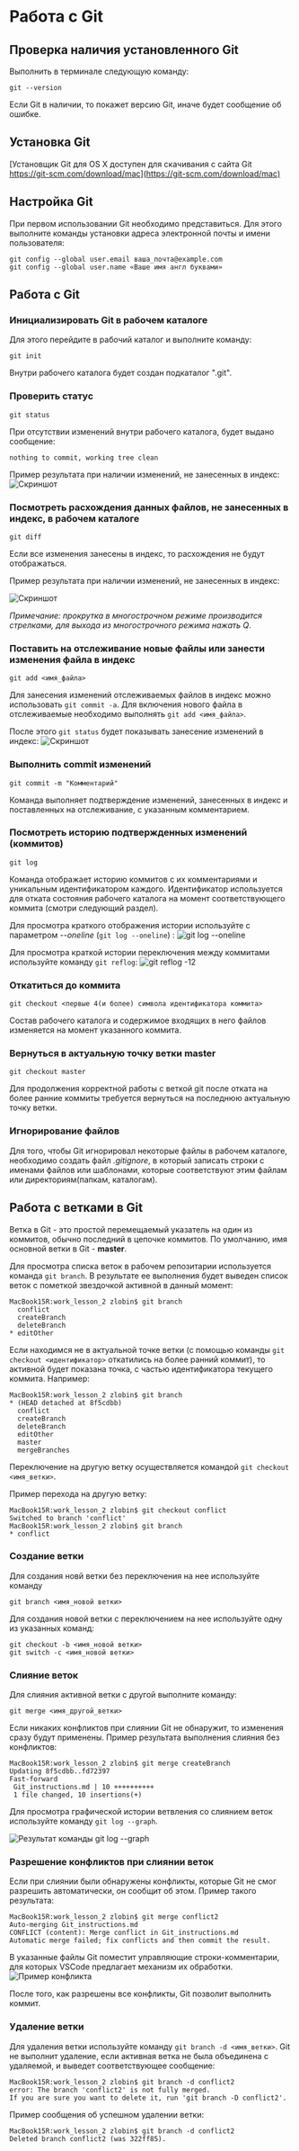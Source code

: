 # Работа с Git

## Проверка наличия установленного Git

Выполнить в терминале следующую команду:
```
git --version
```
Если Git в наличии, то покажет версию Git, иначе будет сообщение об ошибке.

## Установка Git

[Установщик Git для OS X доступен для скачивания с сайта Git https://git-scm.com/download/mac](https://git-scm.com/download/mac)

## Настройка Git

При первом использовании Git необходимо представиться. Для этого выполните команды установки адреса электронной почты и имени пользователя:
```
git config --global user.email ваша_почта@example.com
git config --global user.name «Ваше имя англ буквами»
```
## Работа с Git

### Инициализировать Git в рабочем каталоге
Для этого перейдите в рабочий каталог и выполните команду:
```
git init
```
 Внутри рабочего каталога будет создан подкаталог ".git".

### Проверить статус
 ```
 git status
 ```
При отсутствии изменений внутри рабочего каталога, будет выдано сообщение:
```
nothing to commit, working tree clean
```

Пример результата при наличии изменений, не занесенных в индекс:
![Скриншот](status_modified.png)

### Посмотреть расхождения данных файлов, не занесенных в индекс, в рабочем каталоге
```
git diff
```

Если все изменения занесены в индекс, то расхождения не будут отображаться.

Пример результата при наличии изменений, не занесенных в индекс:

![Скриншот](diff_image.png)

*Примечание: прокрутка в многострочном режиме производится стрелками, для выхода из многострочного режима нажать Q*.

### Поставить на отслеживание новые файлы или занести изменения файла в индекс
```
git add <имя_файла>
```
Для занесения изменений отслеживаемых файлов в индекс можно использовать `git commit -a`. Для включения нового файла в отслеживаемые необходимо выполнять `git add <имя_файла>`.

После этого `git status` будет показывать занесение изменений в индекс:
![Скриншот](status_ok.png)

### Выполнить commit изменений
```
git commit -m "Комментарий"
```
Команда выполняет подтверждение изменений, занесенных в индекс и поставленных на отслеживание, с указанным комментарием.

### Посмотреть историю подтвержденных изменений (коммитов)
```
git log
```
Команда отображает историю коммитов с их комментариями и уникальным идентификатором каждого. Идентификатор используется для отката состояния рабочего каталога на момент соответствующего коммита (смотри следующий раздел).

Для просмотра краткого отображения истории используйте с параметром _--oneline_ (`git log --oneline`) :
![git log --oneline](log_short.png)

Для просмотра краткой истории переключения между коммитами используйте команду `git reflog`:
![git reflog -12](reflog12.png)

### Откатиться до коммита
```
git checkout <первые 4(и более) символа идентификатора коммита>
```
Состав рабочего каталога и содержимое входящих в него файлов изменяется на момент указанного коммита.

### Вернуться в актуальную точку ветки master
```
git checkout master
```
Для продолжения корректной работы с веткой git после отката на более ранние коммиты требуется вернуться на последнюю актуальную точку ветки.

### Игнорирование файлов

Для того, чтобы Git игнорировал некоторые файлы в рабочем каталоге, необходимо создать файл _.gitignore_, в который записать строки с именами файлов или шаблонами, которые соответствуют этим файлам или директориям(папкам, каталогам).

## Работа с ветками в Git

Ветка в Git - это простой перемещаемый указатель на один из коммитов, обычно последний в цепочке коммитов. По умолчанию, имя основной ветки в Git - **master**.

Для просмотра списка веток в рабочем репозитарии используется команда `git branch`. В результате ее выполнения будет выведен список веток с пометкой звездочкой активной в данный момент:
```
MacBook15R:work_lesson_2 zlobin$ git branch
  conflict
  createBranch
  deleteBranch
* editOther
```
Если находимся не в актуальной точке ветки (с помощью команды `git checkout <идентификатор>` откатились на более ранний коммит), то активной будет показана точка, с частью идентификатора текущего коммита. Например:
```
MacBook15R:work_lesson_2 zlobin$ git branch
* (HEAD detached at 8f5cdbb)
  conflict
  createBranch
  deleteBranch
  editOther
  master
  mergeBranches
```

Переключение на другую ветку осуществляется командой `git checkout <имя_ветки>`.

Пример перехода на другую ветку:
```
MacBook15R:work_lesson_2 zlobin$ git checkout conflict
Switched to branch 'conflict'
MacBook15R:work_lesson_2 zlobin$ git branch
* conflict
```

### Создание ветки

Для создания новй ветки без переключения на нее используйте команду
```
git branch <имя_новой ветки>
```
Для создания новой ветки с переключением на нее используйте одну из указанных команд:
```
git checkout -b <имя_новой ветки>
git switch -c <имя_новой ветки>
```

### Слияние веток

Для слияния активной ветки с другой выполните команду:
```
git merge <имя_другой_ветки>
```
Если никаких конфликтов при слиянии Git не обнаружит, то изменения сразу будут применены. Пример результата выполнения слияния без конфликтов:
```
MacBook15R:work_lesson_2 zlobin$ git merge createBranch
Updating 8f5cdbb..fd72397
Fast-forward
 Git_instructions.md | 10 ++++++++++
 1 file changed, 10 insertions(+)
 ```

Для просмотра графической истории ветвления со слиянием веток используйте команду `git log --graph`.

![Результат команды git log --graph](log_graph.png)

### Разрешение конфликтов при слиянии веток

Если при слиянии были обнаружены конфликты, которые Git не смог разрешить автоматически, он сообщит об этом. Пример такого результата:
```
MacBook15R:work_lesson_2 zlobin$ git merge conflict2
Auto-merging Git_instructions.md
CONFLICT (content): Merge conflict in Git_instructions.md
Automatic merge failed; fix conflicts and then commit the result.
```
В указанные файлы Git поместит управляющие строки-комментарии, для которых VSCode предлагает механизм их обработки.
![Пример конфликта](conflict.png)

После того, как разрешены все конфликты, Git позволит выполнить коммит.

### Удаление ветки

Для удаления ветки используйте команду `git branch -d <имя_ветки>`. Git не выполнит удаление, если активная ветка не была объединена с удаляемой, и выведет соответствующее сообщение:
```
MacBook15R:work_lesson_2 zlobin$ git branch -d conflict2
error: The branch 'conflict2' is not fully merged.
If you are sure you want to delete it, run 'git branch -D conflict2'.
```
Пример сообщения об успешном удалении ветки:
```
MacBook15R:work_lesson_2 zlobin$ git branch -d conflict2
Deleted branch conflict2 (was 322ff85).
```